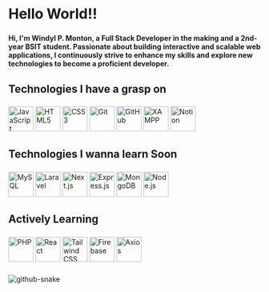 <h1 align="left">Hello World!!</h1>

###

<h4 align="left">Hi, I'm Windyl P. Monton, a Full Stack Developer in the making and a 2nd-year BSIT student. Passionate about building interactive and scalable web applications, I continuously strive to enhance my skills and explore new technologies to become a proficient developer.</h4>

###

<h2 align="left">Technologies I have a grasp on</h2>

###

<div align="left">
  <img src="https://cdn.jsdelivr.net/gh/devicons/devicon/icons/javascript/javascript-original.svg" title="JavaScript" width="50" height="50"/>  
  <img src="https://cdn.jsdelivr.net/gh/devicons/devicon/icons/html5/html5-original.svg" title="HTML5" width="50" height="50"/>  
  <img src="https://cdn.jsdelivr.net/gh/devicons/devicon/icons/css3/css3-original.svg" title="CSS3" width="50" height="50"/>  
  <img src="https://cdn.jsdelivr.net/gh/devicons/devicon/icons/git/git-original.svg" title="Git" width="50" height="50"/>  
  <img src="https://cdn.jsdelivr.net/gh/devicons/devicon/icons/github/github-original.svg" title="GitHub" width="50" height="50"/>  
  <img src="https://i.imgur.com/8YlX9kj.png" title="XAMPP" width="50" height="50"/>  
  <img src="https://cdn.jsdelivr.net/gh/devicons/devicon/icons/notion/notion-original.svg" title="Notion" width="50" height="50"/>
</div>

###

<h2 align="left">Technologies I wanna learn Soon</h2>

###

<div align="left">
  <img src="https://cdn.jsdelivr.net/gh/devicons/devicon/icons/mysql/mysql-original.svg" title="MySQL" width="50" height="50"/>  
  <img src="https://cdn.jsdelivr.net/gh/devicons/devicon/icons/laravel/laravel-original.svg" title="Laravel" width="50" height="50"/>  
  <img src="https://cdn.jsdelivr.net/gh/devicons/devicon/icons/nextjs/nextjs-original.svg" title="Next.js" width="50" height="50"/>  
  <img src="https://cdn.jsdelivr.net/gh/devicons/devicon/icons/express/express-original.svg" title="Express.js" width="50" height="50"/>  
  <img src="https://cdn.jsdelivr.net/gh/devicons/devicon/icons/mongodb/mongodb-original.svg" title="MongoDB" width="50" height="50"/>  
  <img src="https://cdn.jsdelivr.net/gh/devicons/devicon/icons/nodejs/nodejs-original.svg" title="Node.js" width="50" height="50"/>  
</div>

###

<h2 align="left">Actively Learning</h2>

###

<div align="left">
  <img src="https://cdn.jsdelivr.net/gh/devicons/devicon/icons/php/php-original.svg" title="PHP" width="50" height="50"/>  
  <img src="https://cdn.jsdelivr.net/gh/devicons/devicon/icons/react/react-original.svg" title="React" width="50" height="50"/>  
  <img src="https://cdn.jsdelivr.net/gh/devicons/devicon/icons/tailwindcss/tailwindcss-original.svg" title="Tailwind CSS" width="50" height="50"/>  
  <img src="https://cdn.jsdelivr.net/gh/devicons/devicon/icons/firebase/firebase-plain.svg" title="Firebase" width="50" height="50"/>  
  <img src="https://raw.githubusercontent.com/devicons/devicon/master/icons/axios/axios-original.svg" title="Axios" width="50" height="50"/>  
</div>

###

<!-- Proudly created with GPRM ( https://gprm.itsvg.in ) -->
<picture>
  <source media="(prefers-color-scheme: dark)" srcset="https://raw.githubusercontent.com/MERNMagician/MERNMagician/output/github-snake-dark.svg" />
  <source media="(prefers-color-scheme: light)" srcset="https://raw.githubusercontent.com/MERNMagician/MERNMagician/output/github-snake.svg" />
  <img alt="github-snake" src="https://raw.githubusercontent.com/MERNMagician/MERNMagician/output/github-snake.svg" />
</picture>
